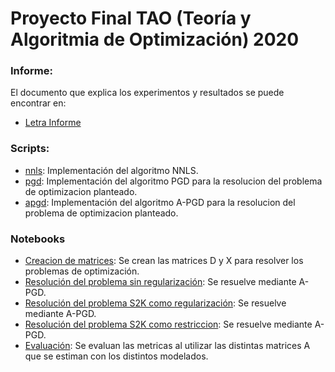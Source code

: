 # Proyecto Final TAO (Teoría y Algoritmia de Optimización) 2020

### Informe:
El documento que explica los experimentos y resultados se puede encontrar en:
- [Letra Informe](pdfs/informe_final.pdf)

### Scripts:
- [nnls](nnls.py): Implementación del algoritmo NNLS.
- [pgd](pgd.py): Implementación del algoritmo PGD para la resolucion del problema de optimizacion planteado.
- [apgd](apgd.py): Implementación del algoritmo A-PGD para la resolucion del problema de optimizacion planteado.

### Notebooks
- [Creacion de matrices](Create_vectors.ipynb): Se crean las matrices D y X para resolver los problemas de optimización.
- [Resolución del problema sin regularización](Solve_simple.ipynb): Se resuelve mediante A-PGD.
- [Resolución del problema S2K como regularización](Solve_regularization.ipynb): Se resuelve mediante A-PGD.
- [Resolución del problema S2K como restriccion](Solve_restriction.ipynb): Se resuelve mediante A-PGD.
- [Evaluación](Evaluate_results.ipynb): Se evaluan las metricas al utilizar las distintas matrices A que se estiman con los distintos modelados.